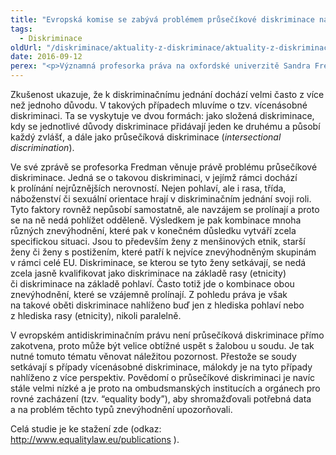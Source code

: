 ```yaml
---
title: "Evropská komise se zabývá problémem průsečíkové diskriminace na základě pohlaví"
tags:
  - Diskriminace
oldUrl: "/diskriminace/aktuality-z-diskriminace/aktuality-z-diskriminace-2016/evropska-komise-se-zabyva-problemem-prusecikove-diskriminace-na-zaklade-pohlavi/"
date: 2016-09-12
perex: "<p>Významná profesorka práva na oxfordské univerzitě Sandra Fredman, k jejíž specializaci patří antidiskriminační právo, zpracovala publikaci s názvem Intersectional discrimination in EU gender equality and non-discrimination law.</p>"
---
```


<!-- imported from the old website -->

<p>Zkušenost ukazuje, že k diskriminačnímu jednání dochází velmi často z více než jednoho důvodu. V takových případech mluvíme o tzv. vícenásobné diskriminaci. Ta se vyskytuje ve dvou formách: jako složená diskriminace, kdy se jednotlivé důvody diskriminace přidávají jeden ke druhému a působí každý zvlášť, a dále jako průsečíková diskriminace (<i>intersectional <a name="_GoBack"></a>discrimination</i>).</p> <p>Ve své zprávě se profesorka Fredman věnuje právě problému průsečíkové diskriminace. Jedná se o takovou diskriminaci, v jejímž rámci dochází k prolínání nejrůznějších nerovností. Nejen pohlaví, ale i rasa, třída, náboženství či sexuální orientace hrají v diskriminačním jednání svoji roli. Tyto faktory rovněž nepůsobí samostatně, ale navzájem se prolínají a proto se na ně nedá pohlížet odděleně. Výsledkem je pak kombinace mnoha různých znevýhodnění, které pak v konečném důsledku vytváří zcela specifickou situaci. Jsou to především ženy z menšinových etnik, starší ženy či ženy s postižením, které patří k nejvíce znevýhodněným skupinám v rámci celé EU. Diskriminace, se kterou se tyto ženy setkávají, se nedá zcela jasně kvalifikovat jako diskriminace na základě rasy (etnicity) či diskriminace na základě pohlaví. Často totiž jde o kombinace obou znevýhodnění, které se vzájemně prolínají. Z pohledu práva je však na takové oběti diskriminace nahlíženo buď jen z hlediska pohlaví nebo z hlediska rasy (etnicity), nikoli paralelně. </p> <p>V evropském antidiskriminačním právu není průsečíková diskriminace přímo zakotvena, proto může být velice obtížné uspět s žalobou u soudu. Je tak nutné tomuto tématu věnovat náležitou pozornost. Přestože se soudy setkávají s případy vícenásobné diskriminace, málokdy je na tyto případy nahlíženo z více perspektiv. Povědomí o průsečíkové diskriminaci je navíc stále velmi nízké a je proto na ombudsmanských institucích a orgánech pro rovné zacházení (tzv. “equality body”), aby shromažďovali potřebná data a na problém těchto typů znevýhodnění upozorňovali.</p> Celá studie je ke stažení zde (odkaz: <a title="Otevření do nového okna" href="http://www.equalitylaw.eu/publications" target="_blank">http://www.equalitylaw.eu/publications</a> ).
